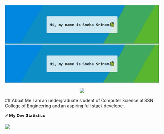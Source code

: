 ![Hi, my name is Sneha Sriram](https://github.com/snehask7/snehask7/blob/main/Header.gif)
<img src="https://github.com/snehask7/snehask7/blob/main/Header.gif" />
<p align="center"> 
  <img src="https://profile-counter.glitch.me/snehask7/count.svg" />
</p>
## About Me  
I am an undergraduate student of Computer Science at SSN College of Engineering and an aspiring full stack developer. 

<b>⚡ My Dev Statistics</b>

<p>
<img height="200em"  src="https://github-readme-stats.vercel.app/api?username=snehask7&show_icons=true&hide_border=true&theme=tokyonight" />

</p>

